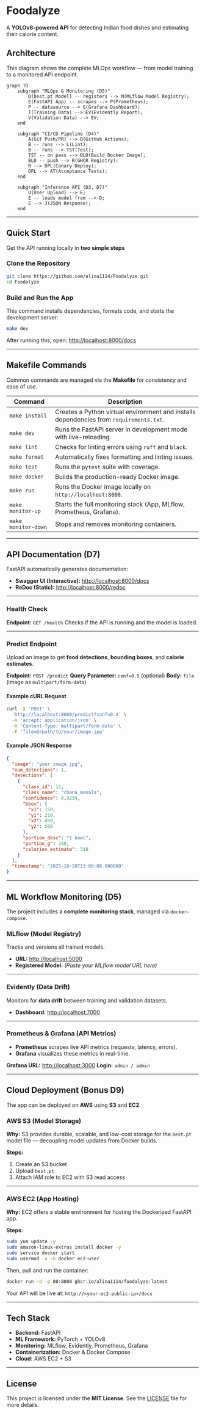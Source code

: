 
#  Foodalyze
A **YOLOv8-powered API** for detecting Indian food dishes and estimating their calorie content.


##  Architecture

This diagram shows the complete MLOps workflow — from model training to a monitored API endpoint.

```mermaid
graph TD
    subgraph "MLOps & Monitoring (D5)"
        D[best.pt Model] -- registers --> M(MLflow Model Registry);
        E(FastAPI App) -- scrapes --> P(Prometheus);
        P -- datasource --> G(Grafana Dashboard);
        T(Training Data) --> EV(Evidently Report);
        V(Validation Data) --> EV;
    end

    subgraph "CI/CD Pipeline (D4)"
        A[Git Push/PR] --> B(GitHub Actions);
        B -- runs --> L(Lint);
        B -- runs --> TST(Test);
        TST -- on pass --> BLD(Build Docker Image);
        BLD -- push --> R(GHCR Registry);
        R --> DPL(Canary Deploy);
        DPL --> AT(Acceptance Tests);
    end

    subgraph "Inference API (D3, D7)"
        U[User Upload] --> E;
        E -- loads model from --> D;
        E --> J(JSON Response);
    end
````

---

##  Quick Start

Get the API running locally in **two simple steps** 

###  Clone the Repository

```bash
git clone https://github.com/alina1114/Foodalyze.git
cd Foodalyze
```

###  Build and Run the App

This command installs dependencies, formats code, and starts the development server:

```bash
make dev
```

After running this, open:
 [http://localhost:8000/docs](http://localhost:8000/docs)

---

## Makefile Commands

Common commands are managed via the **Makefile** for consistency and ease of use.

| Command             | Description                                                                             |
| ------------------- | --------------------------------------------------------------------------------------- |
| `make install`      | Creates a Python virtual environment and installs dependencies from `requirements.txt`. |
| `make dev`          | Runs the FastAPI server in development mode with live-reloading.                        |
| `make lint`         | Checks for linting errors using `ruff` and `black`.                                     |
| `make format`       | Automatically fixes formatting and linting issues.                                      |
| `make test`         | Runs the `pytest` suite with coverage.                                                  |
| `make docker`       | Builds the production-ready Docker image.                                               |
| `make run`          | Runs the Docker image locally on `http://localhost:8000`.                               |
| `make monitor-up`   | Starts the full monitoring stack (App, MLflow, Prometheus, Grafana).                    |
| `make monitor-down` | Stops and removes monitoring containers.                                                |

---

##  API Documentation (D7)

FastAPI automatically generates documentation:

* **Swagger UI (Interactive):** [http://localhost:8000/docs](http://localhost:8000/docs)
* **ReDoc (Static):** [http://localhost:8000/redoc](http://localhost:8000/redoc)

---

### Health Check

**Endpoint:** `GET /health`
Checks if the API is running and the model is loaded.

---

###  Predict Endpoint

Upload an image to get **food detections**, **bounding boxes**, and **calorie estimates**.

**Endpoint:** `POST /predict`
**Query Parameter:** `conf=0.5` (optional)
**Body:** `file` (image as `multipart/form-data`)

#### Example cURL Request

```bash
curl -X 'POST' \
  'http://localhost:8000/predict?conf=0.4' \
  -H 'accept: application/json' \
  -H 'Content-Type: multipart/form-data' \
  -F 'file=@/path/to/your/image.jpg'
```

#### Example JSON Response

```json
{
  "image": "your_image.jpg",
  "num_detections": 1,
  "detections": [
    {
      "class_id": 12,
      "class_name": "chana_masala",
      "confidence": 0.9234,
      "bbox": {
        "x1": 150,
        "y1": 210,
        "x2": 450,
        "y2": 500
      },
      "portion_desc": "1 bowl",
      "portion_g": 240,
      "calories_estimate": 348
    }
  ],
  "timestamp": "2025-10-28T13:00:00.000000"
}
```

---

##  ML Workflow Monitoring (D5)

The project includes a **complete monitoring stack**, managed via `docker-compose`.

### MLflow (Model Registry)

Tracks and versions all trained models.

* **URL:** [http://localhost:5000](http://localhost:5000)
* **Registered Model:** *(Paste your MLflow model URL here)*

---

###  Evidently (Data Drift)

Monitors for **data drift** between training and validation datasets.

* **Dashboard:** [http://localhost:7000](http://localhost:7000)

---

###  Prometheus & Grafana (API Metrics)

* **Prometheus** scrapes live API metrics (requests, latency, errors).
* **Grafana** visualizes these metrics in real-time.

**Grafana URL:** [http://localhost:3000](http://localhost:3000)
**Login:** `admin / admin`

---

## Cloud Deployment (Bonus D9)

The app can be deployed on **AWS** using **S3** and **EC2**.

###  AWS S3 (Model Storage)

**Why:**
S3 provides durable, scalable, and low-cost storage for the `best.pt` model file — decoupling model updates from Docker builds.

**Steps:**

1. Create an S3 bucket
2. Upload `best.pt`
3. Attach IAM role to EC2 with S3 read access

---

###  AWS EC2 (App Hosting)

**Why:**
EC2 offers a stable environment for hosting the Dockerized FastAPI app.

**Steps:**

```bash
sudo yum update -y
sudo amazon-linux-extras install docker -y
sudo service docker start
sudo usermod -a -G docker ec2-user
```

Then, pull and run the container:

```bash
docker run -d -p 80:8000 ghcr.io/alina1114/foodalyze:latest
```

 Your API will be live at:
`http://<your-ec2-public-ip>/docs`

---

##  Tech Stack

* **Backend:** FastAPI
* **ML Framework:** PyTorch + YOLOv8
* **Monitoring:** MLflow, Evidently, Prometheus, Grafana
* **Containerization:** Docker & Docker Compose
* **Cloud:** AWS EC2 + S3

---

## License

This project is licensed under the **MIT License**.
See the [LICENSE](LICENSE) file for more details.

```


```
